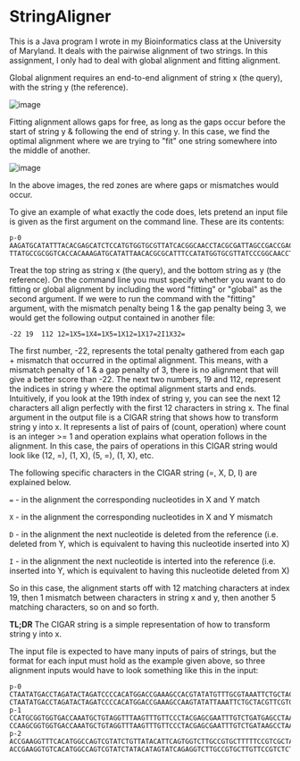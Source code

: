 # StringAligner
This is a  Java program I wrote in my Bioinformatics class at the University of Maryland. It deals with the pairwise alignment of two strings. In this assignment, I only had to deal with global alignment and fitting alignment. 

Global alignment requires an end-to-end alignment of string x (the query), with the string y (the reference). 

![image](https://user-images.githubusercontent.com/49917374/182275909-0ec85a1b-6941-4864-9509-f6c71b497f1c.png)

Fitting alignment allows gaps for free, as long as the gaps occur before the start of string y & following the end of string y. In this case, we find the optimal alignment where we are trying to "fit" one string somewhere into the middle of another.

![image](https://user-images.githubusercontent.com/49917374/182275857-fad8cbe4-cb8b-4c96-8848-16e58dab6247.png)

In the above images, the red zones are where gaps or mismatches would occur. 

To give an example of what exactly the code does, lets pretend an input file is given as the first argument on the command line. These are its contents:
```
p-0
AAGATGCATATTTACACGAGCATCTCCATGTGGTGCGTTATCACGGCAACCTACGCGATTAGCCGACCGAGTAATGAGGTAGACTAGTATGCGCT
TTATGCCGCGGTCACCACAAAGATGCATATTAACACGCGCATTTCCATATGGTGCGTTATCCCGGCAACCTACGCGATTTCGACCGAGTAATGAGGTAGACTAGTATGCGCT
```

Treat the top string as string x (the query), and the bottom string as y (the reference). On the command line you must specify whether you want to do fitting or global alignment by including the word "fitting" or "global" as the second argument. If we were to run the command with the "fitting" argument, with the mismatch penalty being 1 & the gap penalty being 3, we would get the following output contained in another file: 

```
-22	19	112	12=1X5=1X4=1X5=1X12=1X17=2I1X32=
```

The first number, -22, represents the total penalty gathered from each gap + mismatch that occurred in the optimal alignment. This means, with a mismatch penalty of 1 &  a gap penalty of 3, there is no alignment that will give a better score than -22. The next two numbers, 19 and 112, represent the indices in string y where the optimal alignment starts and ends. Intuitively, if you look at the 19th index of string y, you can see the next 12 characters all align perfectly with the first 12 characters in string x. The final argument in the output file is a CIGAR string that shows how to transform string y into x. It represents a list of pairs of (count, operation) where count is an integer >= 1 and operation explains what operation follows in the alignment. In this case, the pairs of operations in this CIGAR string would look like (12, =), (1, X), (5, =), (1, X), etc. 

The following specific characters in the CIGAR string (=, X, D, I) are explained below. 

```=``` - in the alignment the corresponding nucleotides in X and Y match

```X``` - in the alignment the corresponding nucleotides in X and Y mismatch

```D``` - in the alignment the next nucleotide is deleted from the reference (i.e. deleted from Y, which is equivalent to having this nucleotide inserted into X)

```I``` - in the alignment the next nucleotide is interted into the reference (i.e. inserted into Y, which is equivalent to having this nucleotide deleted from X)

So in this case, the alignment starts off with 12 matching characters at index 19, then 1 mismatch between characters in string x and y, then another 5 matching characters, so on and so forth. 

**TL;DR** The CIGAR string is a simple representation of how to transform string y into x.

The input file is expected to have many inputs of pairs of strings, but the format for each input must hold as the example given above, so three alignment inputs would have to look something like this in the input:
```
p-0
CTAATATGACCTAGATACTAGATCCCCACATGGACCGAAAGCCACGTATATGTTTGCGTAAATTCTGCTACGTCAATAGGC
CTAATATGACCTAGATACTAGATCCCCACATGGACCGAAAGCCAAGTATATTAAATTCTGCTACGTTCGTGTGCAATAGGC
p-1
CCATGCGGTGGTGACCAAATGCTGTAGGTTTAAGTTTGTTCCCTACGAGCGAATTTGTCTGATGAGCCTAAGTCTATTAAGGGACGAACCAGCTAATCG
CCAAGCGGTGGTGACCAAATGCTGTAGGTTTAAGTTTGTTCCCTACGAGCGAATTTGTCTGATAAGCCTAAGTTTATTAAGGGACGAACCAGCTAATCT
p-2
ACCGAAGGTTTCACATGGCCAGTCGTATCTGTTATACATTCAGTGGTCTTGCCGTGCTTTTTCCGTCGCTATGTGGTCGTGCGTTGCCTTCTTCC
ACCGAAGGTGTCACATGGCCAGTCGTATCTATACATAGTATCAGAGGTCTTGCCGTGCTTGTTCCGTCTCTATGTGGTCGTGCGTTGCCTTCTTCC
```
